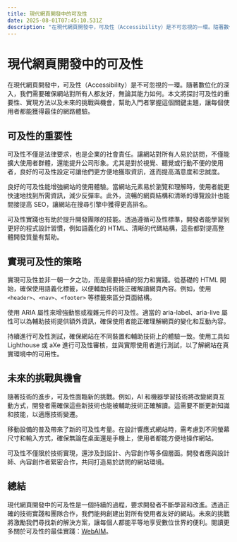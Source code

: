 ```yaml
---
title: 現代網頁開發中的可及性
date: 2025-08-01T07:45:10.531Z
description: "在現代網頁開發中，可及性（Accessibility）是不可忽視的一環。隨著數位化的深入，我們需要確保網站對所有人都友好，無論其能力如何。本文將探討可及性的重要性、實現方法以及未來的挑戰與機會，幫助入門者掌握這個關鍵主題，讓每個使用者都能獲得最佳的網路體驗。"
---
```


# 現代網頁開發中的可及性

在現代網頁開發中，可及性（Accessibility）是不可忽視的一環。隨著數位化的深入，我們需要確保網站對所有人都友好，無論其能力如何。本文將探討可及性的重要性、實現方法以及未來的挑戰與機會，幫助入門者掌握這個關鍵主題，讓每個使用者都能獲得最佳的網路體驗。

## 可及性的重要性

可及性不僅是法律要求，也是企業的社會責任。讓網站對所有人易於訪問，不僅能擴大使用者群體，還能提升公司形象。尤其是對於視覺、聽覺或行動不便的使用者，良好的可及性設定可讓他們更方便地獲取資訊，進而提高滿意度和忠誠度。

良好的可及性能增強網站的使用體驗。當網站元素易於瀏覽和理解時，使用者能更快速地找到所需資訊，減少反彈率。此外，流暢的網頁結構和清晰的導覽設計也能間接提高 SEO，讓網站在搜尋引擎中獲得更高排名。

可及性實踐也有助於提升開發團隊的技能。透過遵循可及性標準，開發者能學習到更好的程式設計習慣，例如語義化的 HTML、清晰的代碼結構，這些都對提高整體開發質量有幫助。

## 實現可及性的策略

實現可及性並非一朝一夕之功，而是需要持續的努力和實踐。從基礎的 HTML 開始，確保使用語義化標籤，以便輔助技術能正確解讀網頁內容。例如，使用 `<header>`、`<nav>`、`<footer>` 等標籤來區分頁面結構。

使用 ARIA 屬性來增強動態或複雜元件的可及性。適當的 aria-label、aria-live 屬性可以為輔助技術提供額外資訊，確保使用者能正確理解網頁的變化和互動內容。

持續進行可及性測試，確保網站在不同裝置和輔助技術上的體驗一致。使用工具如 Lighthouse 或 aXe 進行可及性審核，並與實際使用者進行測試，以了解網站在真實環境中的可用性。

## 未來的挑戰與機會

隨著技術的進步，可及性面臨新的挑戰。例如，AI 和機器學習技術將改變網頁互動方式，開發者需確保這些新技術也能被輔助技術正確解讀。這需要不斷更新知識和技能，以適應技術變遷。

移動設備的普及帶來了新的可及性考量。在設計響應式網站時，需考慮到不同螢幕尺寸和輸入方式，確保無論在桌面還是手機上，使用者都能方便地操作網站。

可及性不僅限於技術實現，還涉及到設計、內容創作等多個層面。開發者應與設計師、內容創作者緊密合作，共同打造易於訪問的網站環境。

## 總結

現代網頁開發中的可及性是一個持續的過程，要求開發者不斷學習和改進。透過正確的技術實踐和團隊合作，我們能夠創建出對所有使用者友好的網站。未來的挑戰將激勵我們尋找新的解決方案，讓每個人都能平等地享受數位世界的便利。閱讀更多關於可及性的最佳實踐：[WebAIM](https://webaim.org/)。